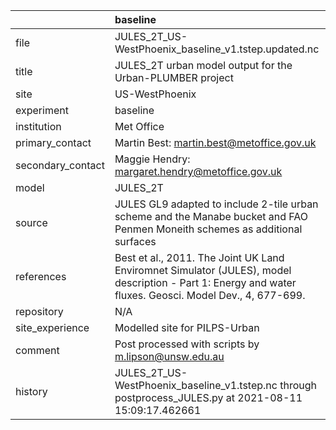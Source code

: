 |                   | baseline                                                                                                                                                |
|:------------------|:--------------------------------------------------------------------------------------------------------------------------------------------------------|
| file              | JULES_2T_US-WestPhoenix_baseline_v1.tstep.updated.nc                                                                                                    |
| title             | JULES_2T urban model output for the Urban-PLUMBER project                                                                                               |
| site              | US-WestPhoenix                                                                                                                                          |
| experiment        | baseline                                                                                                                                                |
| institution       | Met Office                                                                                                                                              |
| primary_contact   | Martin Best: martin.best@metoffice.gov.uk                                                                                                               |
| secondary_contact | Maggie Hendry: margaret.hendry@metoffice.gov.uk                                                                                                         |
| model             | JULES_2T                                                                                                                                                |
| source            | JULES GL9 adapted to include 2-tile urban scheme and the Manabe bucket and FAO Penmen Moneith schemes as additional surfaces                            |
| references        | Best et al., 2011. The Joint UK Land Enviromnet Simulator (JULES), model description - Part 1: Energy and water fluxes. Geosci. Model Dev., 4, 677-699. |
| repository        | N/A                                                                                                                                                     |
| site_experience   | Modelled site for PILPS-Urban                                                                                                                           |
| comment           | Post processed with scripts by m.lipson@unsw.edu.au                                                                                                     |
| history           | JULES_2T_US-WestPhoenix_baseline_v1.tstep.nc through postprocess_JULES.py at 2021-08-11 15:09:17.462661                                                 |
